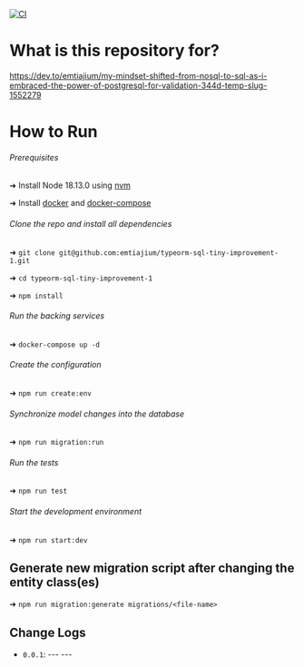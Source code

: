 [![CI](https://github.com/emtiajium/typeorm-sql-tiny-improvement-1/actions/workflows/ci.yml/badge.svg)](https://github.com/emtiajium/typeorm-sql-tiny-improvement-1/actions/workflows/ci.yml)

# What is this repository for?

https://dev.to/emtiajium/my-mindset-shifted-from-nosql-to-sql-as-i-embraced-the-power-of-postgresql-for-validation-344d-temp-slug-1552279

# How to Run

###### Prerequisites

➜ Install Node 18.13.0 using [nvm](https://github.com/nvm-sh/nvm)

➜ Install [docker](https://docs.docker.com/get-docker/) and [docker-compose](https://docs.docker.com/compose/install/)

###### Clone the repo and install all dependencies

➜ `git clone git@github.com:emtiajium/typeorm-sql-tiny-improvement-1.git`

➜ `cd typeorm-sql-tiny-improvement-1`

➜ `npm install`

###### Run the backing services

➜ `docker-compose up -d`

###### Create the configuration

➜ `npm run create:env`

###### Synchronize model changes into the database

➜ `npm run migration:run`

###### Run the tests

➜ `npm run test`

###### Start the development environment

➜ `npm run start:dev`

## Generate new migration script after changing the entity class(es)

➜ `npm run migration:generate migrations/<file-name>`

## Change Logs

-   `0.0.1`: --- ---
